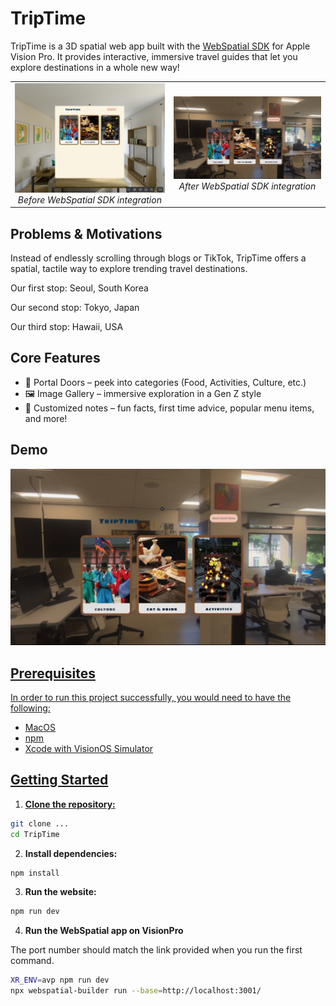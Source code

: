 <h1>TripTime</h1>

TripTime is a 3D spatial web app built with the [WebSpatial SDK](https://github.com/webspatial/sample-techshop) for Apple Vision Pro.
It provides interactive, immersive travel guides that let you explore destinations in a whole new way!

<div align="center" style="width: 100%; max-width: 860px;">
  <table>
    <tr>
      <td align="center">
        <img src="/TripTime/public/images/triptime_simulator.png" width="400"/>
        <em>Before WebSpatial SDK integration</em>
      </td>
      <td align="center">
        <img src="/TripTime/public/images/triptime_visionpro.PNG" width="400"/>
        <em>After WebSpatial SDK integration</em>
      </td>
    </tr>
  </table>
</div>

## Problems & Motivations
Instead of endlessly scrolling through blogs or TikTok, TripTime offers a spatial, tactile way to explore trending travel destinations. 

Our first stop: Seoul, South Korea

Our second stop: Tokyo, Japan

Our third stop: Hawaii, USA

## Core Features
- 🌉 Portal Doors – peek into categories (Food, Activities, Culture, etc.)
- 🖼️ Image Gallery – immersive exploration in a Gen Z style
- 📝 Customized notes – fun facts, first time advice, popular menu items, and more!

## Demo

[![Thumbnail](/TripTime/public/images/triptime_visionpro.PNG)](https://youtu.be/rlbVBEx7PIE)

<a href="https://youtu.be/rlbVBEx7PIE" target="_blank">

## Prerequisites
In order to run this project successfully, you would need to have the following:
- MacOS
- npm
- Xcode with VisionOS Simulator

## Getting Started
1. **Clone the repository:**
```bash
git clone ...
cd TripTime
```

2. **Install dependencies:**
```bash
npm install
```

3. **Run the website:**
```bash
npm run dev
```

4. **Run the WebSpatial app on VisionPro**

The port number should match the link provided when you run the first command.

```bash
XR_ENV=avp npm run dev
npx webspatial-builder run --base=http://localhost:3001/
```
